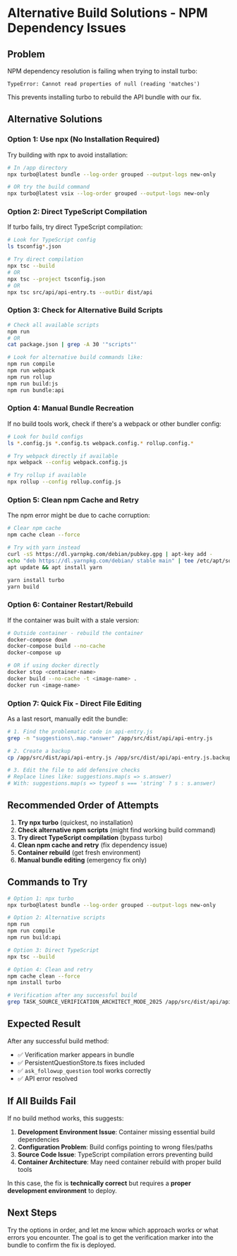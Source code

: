 # Alternative Build Solutions - NPM Dependency Issues

## Problem

NPM dependency resolution is failing when trying to install turbo:

```
TypeError: Cannot read properties of null (reading 'matches')
```

This prevents installing turbo to rebuild the API bundle with our fix.

## Alternative Solutions

### Option 1: Use npx (No Installation Required)

Try building with npx to avoid installation:

```bash
# In /app directory
npx turbo@latest bundle --log-order grouped --output-logs new-only

# OR try the build command
npx turbo@latest vsix --log-order grouped --output-logs new-only
```

### Option 2: Direct TypeScript Compilation

If turbo fails, try direct TypeScript compilation:

```bash
# Look for TypeScript config
ls tsconfig*.json

# Try direct compilation
npx tsc --build
# OR
npx tsc --project tsconfig.json
# OR
npx tsc src/api/api-entry.ts --outDir dist/api
```

### Option 3: Check for Alternative Build Scripts

```bash
# Check all available scripts
npm run
# OR
cat package.json | grep -A 30 '"scripts"'

# Look for alternative build commands like:
npm run compile
npm run webpack
npm run rollup
npm run build:js
npm run bundle:api
```

### Option 4: Manual Bundle Recreation

If no build tools work, check if there's a webpack or other bundler config:

```bash
# Look for build configs
ls *.config.js *.config.ts webpack.config.* rollup.config.*

# Try webpack directly if available
npx webpack --config webpack.config.js

# Try rollup if available
npx rollup --config rollup.config.js
```

### Option 5: Clean npm Cache and Retry

The npm error might be due to cache corruption:

```bash
# Clear npm cache
npm cache clean --force

# Try with yarn instead
curl -sS https://dl.yarnpkg.com/debian/pubkey.gpg | apt-key add -
echo "deb https://dl.yarnpkg.com/debian/ stable main" | tee /etc/apt/sources.list.d/yarn.list
apt update && apt install yarn

yarn install turbo
yarn build
```

### Option 6: Container Restart/Rebuild

If the container was built with a stale version:

```bash
# Outside container - rebuild the container
docker-compose down
docker-compose build --no-cache
docker-compose up

# OR if using docker directly
docker stop <container-name>
docker build --no-cache -t <image-name> .
docker run <image-name>
```

### Option 7: Quick Fix - Direct File Editing

As a last resort, manually edit the bundle:

```bash
# 1. Find the problematic code in api-entry.js
grep -n "suggestions\.map.*answer" /app/src/dist/api/api-entry.js

# 2. Create a backup
cp /app/src/dist/api/api-entry.js /app/src/dist/api/api-entry.js.backup

# 3. Edit the file to add defensive checks
# Replace lines like: suggestions.map(s => s.answer)
# With: suggestions.map(s => typeof s === 'string' ? s : s.answer)
```

## Recommended Order of Attempts

1. **Try npx turbo** (quickest, no installation)
2. **Check alternative npm scripts** (might find working build command)
3. **Try direct TypeScript compilation** (bypass turbo)
4. **Clean npm cache and retry** (fix dependency issue)
5. **Container rebuild** (get fresh environment)
6. **Manual bundle editing** (emergency fix only)

## Commands to Try

```bash
# Option 1: npx turbo
npx turbo@latest bundle --log-order grouped --output-logs new-only

# Option 2: Alternative scripts
npm run
npm run compile
npm run build:api

# Option 3: Direct TypeScript
npx tsc --build

# Option 4: Clean and retry
npm cache clean --force
npm install turbo

# Verification after any successful build
grep TASK_SOURCE_VERIFICATION_ARCHITECT_MODE_2025 /app/src/dist/api/api-entry.js
```

## Expected Result

After any successful build method:

- ✅ Verification marker appears in bundle
- ✅ PersistentQuestionStore.ts fixes included
- ✅ `ask_followup_question` tool works correctly
- ✅ API error resolved

## If All Builds Fail

If no build method works, this suggests:

1. **Development Environment Issue**: Container missing essential build dependencies
2. **Configuration Problem**: Build configs pointing to wrong files/paths
3. **Source Code Issue**: TypeScript compilation errors preventing build
4. **Container Architecture**: May need container rebuild with proper build tools

In this case, the fix is **technically correct** but requires a **proper development environment** to deploy.

## Next Steps

Try the options in order, and let me know which approach works or what errors you encounter. The goal is to get the verification marker into the bundle to confirm the fix is deployed.
